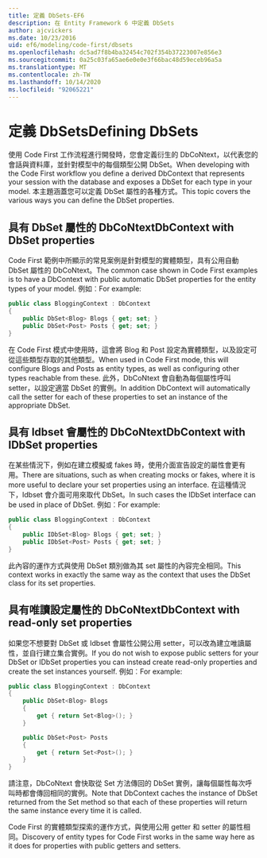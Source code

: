 ```yaml
---
title: 定義 DbSets-EF6
description: 在 Entity Framework 6 中定義 DbSets
author: ajcvickers
ms.date: 10/23/2016
uid: ef6/modeling/code-first/dbsets
ms.openlocfilehash: dc5ad7f8b4ba32454c702f354b37223007e856e3
ms.sourcegitcommit: 0a25c03fa65ae6e0e0e3f66bac48d59eceb96a5a
ms.translationtype: MT
ms.contentlocale: zh-TW
ms.lasthandoff: 10/14/2020
ms.locfileid: "92065221"
---
```

# <a name="defining-dbsets"></a><span data-ttu-id="915a4-103">定義 DbSets</span><span class="sxs-lookup"><span data-stu-id="915a4-103">Defining DbSets</span></span>
<span data-ttu-id="915a4-104">使用 Code First 工作流程進行開發時，您會定義衍生的 DbCoNtext，以代表您的會話與資料庫，並針對模型中的每個類型公開 DbSet。</span><span class="sxs-lookup"><span data-stu-id="915a4-104">When developing with the Code First workflow you define a derived DbContext that represents your session with the database and exposes a DbSet for each type in your model.</span></span> <span data-ttu-id="915a4-105">本主題涵蓋您可以定義 DbSet 屬性的各種方式。</span><span class="sxs-lookup"><span data-stu-id="915a4-105">This topic covers the various ways you can define the DbSet properties.</span></span>  

## <a name="dbcontext-with-dbset-properties"></a><span data-ttu-id="915a4-106">具有 DbSet 屬性的 DbCoNtext</span><span class="sxs-lookup"><span data-stu-id="915a4-106">DbContext with DbSet properties</span></span>  

<span data-ttu-id="915a4-107">Code First 範例中所顯示的常見案例是針對模型的實體類型，具有公用自動 DbSet 屬性的 DbCoNtext。</span><span class="sxs-lookup"><span data-stu-id="915a4-107">The common case shown in Code First examples is to have a DbContext with public automatic DbSet properties for the entity types of your model.</span></span> <span data-ttu-id="915a4-108">例如︰</span><span class="sxs-lookup"><span data-stu-id="915a4-108">For example:</span></span>  

``` csharp
public class BloggingContext : DbContext
{
    public DbSet<Blog> Blogs { get; set; }
    public DbSet<Post> Posts { get; set; }
}
```  

<span data-ttu-id="915a4-109">在 Code First 模式中使用時，這會將 Blog 和 Post 設定為實體類型，以及設定可從這些類型存取的其他類型。</span><span class="sxs-lookup"><span data-stu-id="915a4-109">When used in Code First mode, this will configure Blogs and Posts as entity types, as well as configuring other types reachable from these.</span></span> <span data-ttu-id="915a4-110">此外，DbCoNtext 會自動為每個屬性呼叫 setter，以設定適當 DbSet 的實例。</span><span class="sxs-lookup"><span data-stu-id="915a4-110">In addition DbContext will automatically call the setter for each of these properties to set an instance of the appropriate DbSet.</span></span>  

## <a name="dbcontext-with-idbset-properties"></a><span data-ttu-id="915a4-111">具有 Idbset 會屬性的 DbCoNtext</span><span class="sxs-lookup"><span data-stu-id="915a4-111">DbContext with IDbSet properties</span></span>  

<span data-ttu-id="915a4-112">在某些情況下，例如在建立模擬或 fakes 時，使用介面宣告設定的屬性會更有用。</span><span class="sxs-lookup"><span data-stu-id="915a4-112">There are situations, such as when creating mocks or fakes, where it is more useful to declare your set properties using an interface.</span></span> <span data-ttu-id="915a4-113">在這種情況下，Idbset 會介面可用來取代 DbSet。</span><span class="sxs-lookup"><span data-stu-id="915a4-113">In such cases the IDbSet interface can be used in place of DbSet.</span></span> <span data-ttu-id="915a4-114">例如︰</span><span class="sxs-lookup"><span data-stu-id="915a4-114">For example:</span></span>  

``` csharp
public class BloggingContext : DbContext
{
    public IDbSet<Blog> Blogs { get; set; }
    public IDbSet<Post> Posts { get; set; }
}
```  

<span data-ttu-id="915a4-115">此內容的運作方式與使用 DbSet 類別做為其 set 屬性的內容完全相同。</span><span class="sxs-lookup"><span data-stu-id="915a4-115">This context works in exactly the same way as the context that uses the DbSet class for its set properties.</span></span>  

## <a name="dbcontext-with-read-only-set-properties"></a><span data-ttu-id="915a4-116">具有唯讀設定屬性的 DbCoNtext</span><span class="sxs-lookup"><span data-stu-id="915a4-116">DbContext with read-only set properties</span></span>  

<span data-ttu-id="915a4-117">如果您不想要對 DbSet 或 Idbset 會屬性公開公用 setter，可以改為建立唯讀屬性，並自行建立集合實例。</span><span class="sxs-lookup"><span data-stu-id="915a4-117">If you do not wish to expose public setters for your DbSet or IDbSet properties you can instead create read-only properties and create the set instances yourself.</span></span> <span data-ttu-id="915a4-118">例如︰</span><span class="sxs-lookup"><span data-stu-id="915a4-118">For example:</span></span>  

``` csharp
public class BloggingContext : DbContext
{
    public DbSet<Blog> Blogs
    {
        get { return Set<Blog>(); }
    }

    public DbSet<Post> Posts
    {
        get { return Set<Post>(); }
    }
}
```  

<span data-ttu-id="915a4-119">請注意，DbCoNtext 會快取從 Set 方法傳回的 DbSet 實例，讓每個屬性每次呼叫時都會傳回相同的實例。</span><span class="sxs-lookup"><span data-stu-id="915a4-119">Note that DbContext caches the instance of DbSet returned from the Set method so that each of these properties will return the same instance every time it is called.</span></span>  

<span data-ttu-id="915a4-120">Code First 的實體類型探索的運作方式，與使用公用 getter 和 setter 的屬性相同。</span><span class="sxs-lookup"><span data-stu-id="915a4-120">Discovery of entity types for Code First works in the same way here as it does for properties with public getters and setters.</span></span>  
